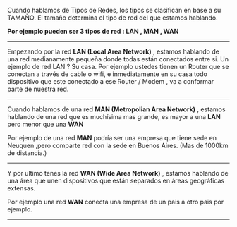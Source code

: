 Cuando hablamos de Tipos de Redes, los tipos se clasifican en base a su TAMAÑO.
El tamaño determina el tipo de red del que estamos hablando.

**Por ejemplo pueden ser 3 tipos de red : LAN , MAN , WAN**

***

Empezando por la red **LAN (Local Area Network)** , estamos hablando de una red medianamente pequeña donde todas están conectados entre si.
Un ejemplo de red LAN ? Su casa.
Por ejemplo ustedes tienen un Router que se conectan a través de cable o wifi, e inmediatamente en su casa todo dispositivo que este conectado a ese Router / Modem , va a conformar parte de nuestra red.

*** 

Cuando hablamos de una red **MAN (Metropolian Area Network)** , estamos hablando de una red que es muchísima mas grande, es mayor a una **LAN** pero menor que una **WAN**

Por ejemplo de una red **MAN** podría ser una empresa que tiene sede en Neuquen ,pero comparte red con la sede en Buenos Aires. (Mas de 1000km de distancia.)

***

Y por ultimo tenes la red **WAN (Wide Area Network)** , estamos hablando de una área que unen dispositivos que están separados en áreas geográficas extensas. 

Por ejemplo una red **WAN** conecta una empresa de un pais a otro pais por ejemplo.

*** 
